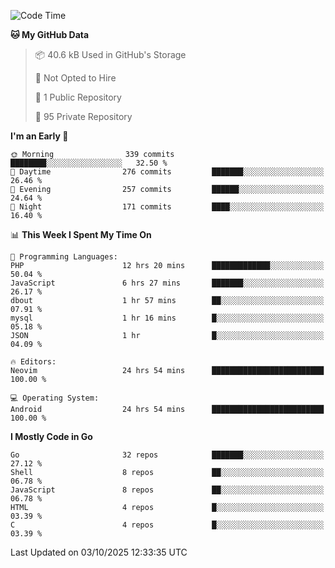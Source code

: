
<!--START_SECTION:waka-->
![Code Time](http://img.shields.io/badge/Code%20Time-6%2C335%20hrs%2047%20mins-blue)

**🐱 My GitHub Data** 

> 📦 40.6 kB Used in GitHub's Storage 
 > 
> 🚫 Not Opted to Hire
 > 
> 📜 1 Public Repository 
 > 
> 🔑 95 Private Repository 
 > 
**I'm an Early 🐤** 

```text
🌞 Morning                339 commits         ████████░░░░░░░░░░░░░░░░░   32.50 % 
🌆 Daytime                276 commits         ███████░░░░░░░░░░░░░░░░░░   26.46 % 
🌃 Evening                257 commits         ██████░░░░░░░░░░░░░░░░░░░   24.64 % 
🌙 Night                  171 commits         ████░░░░░░░░░░░░░░░░░░░░░   16.40 % 
```


📊 **This Week I Spent My Time On** 

```text
💬 Programming Languages: 
PHP                      12 hrs 20 mins      █████████████░░░░░░░░░░░░   50.04 % 
JavaScript               6 hrs 27 mins       ███████░░░░░░░░░░░░░░░░░░   26.17 % 
dbout                    1 hr 57 mins        ██░░░░░░░░░░░░░░░░░░░░░░░   07.91 % 
mysql                    1 hr 16 mins        █░░░░░░░░░░░░░░░░░░░░░░░░   05.18 % 
JSON                     1 hr                █░░░░░░░░░░░░░░░░░░░░░░░░   04.09 % 

🔥 Editors: 
Neovim                   24 hrs 54 mins      █████████████████████████   100.00 % 

💻 Operating System: 
Android                  24 hrs 54 mins      █████████████████████████   100.00 % 
```

**I Mostly Code in Go** 

```text
Go                       32 repos            ███████░░░░░░░░░░░░░░░░░░   27.12 % 
Shell                    8 repos             ██░░░░░░░░░░░░░░░░░░░░░░░   06.78 % 
JavaScript               8 repos             ██░░░░░░░░░░░░░░░░░░░░░░░   06.78 % 
HTML                     4 repos             █░░░░░░░░░░░░░░░░░░░░░░░░   03.39 % 
C                        4 repos             █░░░░░░░░░░░░░░░░░░░░░░░░   03.39 % 
```




 Last Updated on 03/10/2025 12:33:35 UTC
<!--END_SECTION:waka-->
